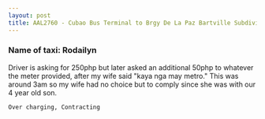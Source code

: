 ```yaml
---
layout: post
title: AAL2760 - Cubao Bus Terminal to Brgy De La Paz Bartville Subdivision Pasig
---
```


### Name of taxi: Rodailyn

Driver is asking for 250php but later asked an additional 50php to whatever the meter provided, after my wife said "kaya nga may metro." This was around 3am so my wife had no choice but to comply since she was with our 4 year old son.

```Over charging, Contracting```
